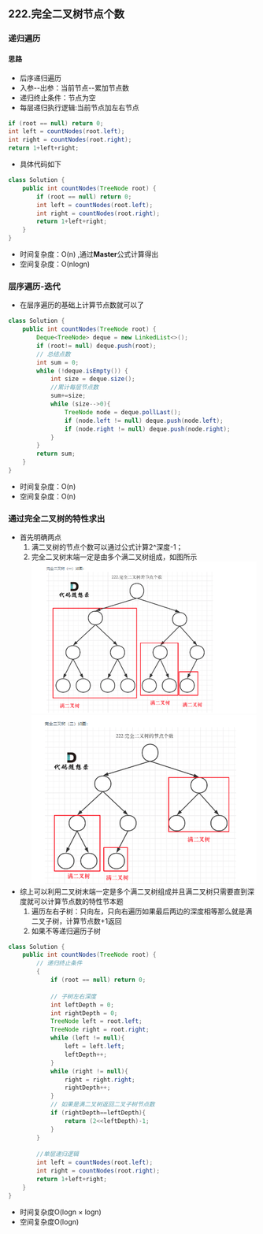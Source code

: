 ## 222.完全二叉树节点个数

### 递归遍历
#### 思路
- 后序递归遍历
- 入参--出参：当前节点--累加节点数
- 递归终止条件：节点为空
- 每层递归执行逻辑:当前节点加左右节点
```java
if (root == null) return 0;
int left = countNodes(root.left);
int right = countNodes(root.right);
return 1+left+right;
```

- 具体代码如下
```java
class Solution {
    public int countNodes(TreeNode root) {
        if (root == null) return 0;
        int left = countNodes(root.left);
        int right = countNodes(root.right);
        return 1+left+right;
    }
}
```

- 时间复杂度：O(n) ,通过**Master**公式计算得出
- 空间复杂度：O(nlogn)

### 层序遍历-迭代

- 在层序遍历的基础上计算节点数就可以了

```java
class Solution {
    public int countNodes(TreeNode root) {
        Deque<TreeNode> deque = new LinkedList<>();
        if (root!= null) deque.push(root);
        // 总结点数
        int sum = 0;
        while (!deque.isEmpty()) {
            int size = deque.size();
            //累计每层节点数
            sum+=size;
            while (size-->0){
                TreeNode node = deque.pollLast();
                if (node.left != null) deque.push(node.left);
                if (node.right != null) deque.push(node.right);
            }
        }
        return sum;
    }
}
```
- 时间复杂度：O(n)
- 空间复杂度：O(n)

### 通过完全二叉树的特性求出
- 首先明确两点
  1. 满二叉树的节点个数可以通过公式计算2^深度-1；
  2. 完全二叉树末端一定是由多个满二叉树组成，如图所示
![img_3.png](img_3.png)
![img_4.png](img_4.png)
- 综上可以利用二叉树末端一定是多个满二叉树组成并且满二叉树只需要直到深度就可以计算节点数的特性节本题
  1. 遍历左右子树：只向左，只向右遍历如果最后两边的深度相等那么就是满二叉子树，计算节点数+1返回
  2. 如果不等递归遍历子树

```java
class Solution {
    public int countNodes(TreeNode root) {
        // 递归终止条件
        {
            if (root == null) return 0;

            // 子树左右深度
            int leftDepth = 0;
            int rightDepth = 0;
            TreeNode left = root.left;
            TreeNode right = root.right;
            while (left != null){
                left = left.left;
                leftDepth++;
            }
            while (right != null){
                right = right.right;
                rightDepth++;
            }
            // 如果是满二叉树返回二叉子树节点数
            if (rightDepth==leftDepth){
                return (2<<leftDepth)-1;
            }
        }

        //单层递归逻辑
        int left = countNodes(root.left);
        int right = countNodes(root.right);
        return 1+left+right;
    }
}
```

- 时间复杂度O(logn × logn)
- 空间复杂度O(logn)

